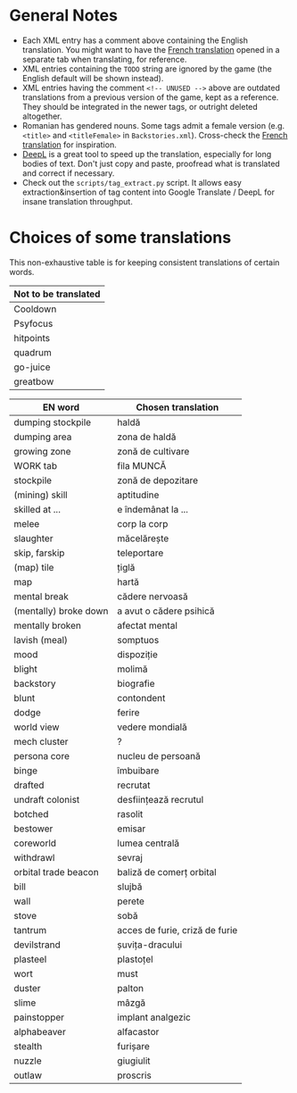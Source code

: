
# General Notes

- Each XML entry has a comment above containing the English translation. You might want to have the [French translation](https://github.com/Ludeon/RimWorld-fr) opened in a separate tab when translating, for reference.
- XML entries containing the `TODO` string are ignored by the game (the English default will be shown instead).
- XML entries having the comment `<!-- UNUSED -->` above are outdated translations from a previous version of the game, kept as a reference. They should be integrated in the newer tags, or outright deleted altogether.
- Romanian has gendered nouns. Some tags admit a female version (e.g. `<title>` and `<titleFemale>` in `Backstories.xml`). Cross-check the [French translation](https://github.com/Ludeon/RimWorld-fr) for inspiration.
- [DeepL](https://www.deepl.com/translator) is a great tool to speed up the translation, especially for long bodies of text. Don't just copy and paste, proofread what is translated and correct if necessary.
- Check out the `scripts/tag_extract.py` script. It allows easy extraction&insertion of tag content into Google Translate / DeepL for insane translation throughput.

# Choices of some translations
This non-exhaustive table is for keeping consistent translations of certain words.

|Not to be translated|
|-|
|Cooldown|
|Psyfocus|
|hitpoints|
|quadrum|
|go-juice|
|greatbow|

|EN word|Chosen translation|
|-|-|
|dumping stockpile|haldă|
|dumping area|zona de haldă|
|growing zone|zonă de cultivare|
|WORK tab|fila MUNCĂ|
|stockpile|zonă de depozitare|
|(mining) skill|aptitudine|
|skilled at ...|e îndemânat la ...|
|melee|corp la corp|
|slaughter|măcelărește|
|skip, farskip|teleportare|
|(map) tile|țiglă|
|map|hartă|
|mental break|cădere nervoasă|
|(mentally) broke down|a avut o cădere psihică|
|mentally broken|afectat mental|
|lavish (meal)|somptuos|
|mood|dispoziție|
|blight|molimă|
|backstory|biografie|
|blunt|contondent|
|dodge|ferire|
|world view|vedere mondială|
|mech cluster| ? |
|persona core|nucleu de persoană|
|binge|îmbuibare|
|drafted|recrutat|
|undraft colonist|desființează recrutul|
|botched|rasolit|
|bestower|emisar|
|coreworld|lumea centrală|
|withdrawl|sevraj|
|orbital trade beacon|baliză de comerț orbital|
|bill|slujbă|
|wall|perete|
|stove|sobă|
|tantrum|acces de furie, criză de furie|
|devilstrand|șuvița-dracului|
|plasteel|plastoțel|
|wort|must|
|duster|palton|
|slime|mâzgă|
|painstopper|implant analgezic|
|alphabeaver|alfacastor|
|stealth|furișare|
|nuzzle|giugiulit|
|outlaw|proscris|